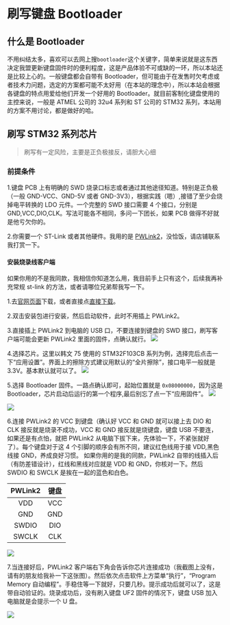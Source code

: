 # 刷写键盘 Bootloader

## 什么是 Bootloader

不用纠结太多，喜欢可以去网上搜`bootloader`这个关键字，简单来说就是这东西决定我盟更新键盘固件时的便利程度，这是产品体验不可或缺的一环，所以本站还是比较上心的。一般键盘都会自带有 Bootloader，但可能由于在发售时欠考虑或者技术力问题，选定的方案都可能不太好用（在本站的理念中），所以本站会根据各键盘的特点用爱给他们开发一个好用的 Bootloader。就目前客制化键盘使用的主控来说，一般是 ATMEL 公司的 32u4 系列和 ST 公司的 STM32 系列，本站用的方案不用讨论，都是做好的哈。

## 刷写 STM32 系列芯片

> 刷写有一定风险，主要是正负极接反，请胆大心细

### 前提条件

1.键盘 PCB 上有明确的 SWD 烧录口标志或者通过其他途径知道。特别是正负极（一般 GND-VCC、GND-5V 或者 GND-3V3），根据实践（嗯）,接错了至少会烧掉电平转换的 LDO 元件。一个完整的 SWD 接口需要 4 个接口，分别是 GND,VCC,DIO,CLK。写法可能各不相同，多问一下团长，如果 PCB 做得不好就是他亏欠你的。

2.你需要一个 ST-Link 或者其他硬件。我用的是 [PWLink2](https://m.tb.cn/h.U8COq81?tk=i0o4dV8s2QM)，没恰饭，请店铺联系我打赏一下。

#### 安装烧录线客户端

如果你用的不是我同款，我相信你知道怎么用，我目前手上只有这个，后续我再补充常规 st-link 的方法，或者请哪位兄弟帮我写一下。

1.去[官网页面](https://www.powerwriter.com/index/index/products.html?p=5)下载，或者直接点[直接下载](https://www.powerwriter.com/uploads/20221124/3c31e8e390cba2085c469968d6c3bdec.zip)。

2.双击安装包进行安装，然后启动软件，此时不用插上 PWLink2。

3.直接插上 PWLink2 到电脑的 USB 口，不要连接到键盘的 SWD 接口，刷写客户端可能会更新 PWLink2 里面的固件，点确认就行。
<img src='https://docs.keeb.pro/img/PWLink2/PWLINK2_1.png'></img>

4.选择芯片。这里以韩文 75 使用的 STM32F103CB 系列为例，选择完后点击一下“应用设置”。界面上的擦除方式建议用默认的“全片擦除”，接口电平一般就是 3.3V。基本默认就可以了。
<img src='https://docs.keeb.pro/img/PWLink2/PWLINK2_2.png'></img>

5.选择 Bootloader 固件。一路点确认即可，起始位置就是 `0x08000000`，因为这是 Bootloader，芯片启动后运行的第一个程序,最后别忘了点一下“应用固件”。
<img src='https://docs.keeb.pro/img/PWLink2/PWLINK2_3.png'></img>

<img src='https://docs.keeb.pro/img/PWLink2/PWLINK2_4.png'></img>

6.连接 PWLink2 的 VCC 到键盘（确认好 VCC 和 GND 就可以接上去 DIO 和 CLK 接反就是烧录不成功，VCC 和 GND 接反就是烧键盘，键盘 USB 不要连，如果还是有点怕，就把 PWLink2 从电脑下拔下来，先体验一下，不紧张就好了）。每个键盘对于这 4 个引脚的顺序会有所不同，建议红色线用于接 VDD,黑色线接 GND，养成良好习惯。
如果你用的是我的同款，PWLink2 自带的线插入后（有防差错设计），红线和黑线对应就是 VDD 和 GND，你核对一下。然后 SWDIO 和 SWCLK 是挨在一起的蓝色和白色。

| PWLink2 | 键盘 |
| :-----: | :--: |
|   VDD   | VCC  |
|   GND   | GND  |
|  SWDIO  | DIO  |
|  SWCLK  | CLK  |

<img src='https://docs.keeb.pro/img/PWLink2/PWLINK2_5.png'></img>

7.当连接好后，PWLink2 客户端右下角会告诉你芯片连接成功（我截图上没有，请有的朋友给我补一下这张图）。然后依次点击软件上方菜单“执行”，“Program Memory 自动编程”。手稳住等一下就好，只要几秒。提示成功后就可以了，这是带自动验证的。烧录成功后，没有刷入键盘 UF2 固件的情况下，键盘 USB 加入电脑就是会提示一个 U 盘。

<img src='https://docs.keeb.pro/img/PWLink2/PWLINK2_6.png'></img>
